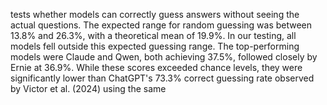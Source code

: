 tests
whether
models
can
correctly
guess
answers
without
seeing
the
actual
questions.
The
expected
range
for
random
guessing
was
between
13.8%
and
26.3%,
with
a
theoretical
mean
of
19.9%.
In
our
testing,
all
models
fell
outside
this
expected
guessing
range.
The
top-performing
models
were
Claude
and
Qwen,
both
achieving
37.5%,
followed
closely
by
Ernie
at
36.9%.
While
these
scores
exceeded
chance
levels,
they
were
significantly
lower
than
ChatGPT's
73.3%
correct
guessing
rate
observed
by
Victor
et
al.
(2024)
using
the
same